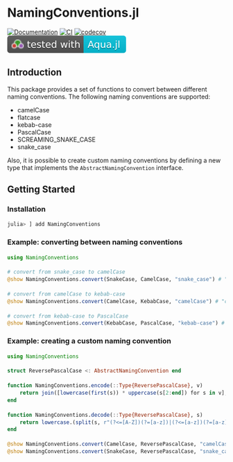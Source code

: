 # NamingConventions.jl

[![Documentation](https://img.shields.io/badge/docs-stable-blue.svg)](https://raphasampaio.github.io/NamingConventions.jl/stable)
[![CI](https://github.com/raphasampaio/NamingConventions.jl/actions/workflows/CI.yml/badge.svg)](https://github.com/raphasampaio/NamingConventions.jl/actions/workflows/CI.yml)
[![codecov](https://codecov.io/gh/raphasampaio/NamingConventions.jl/graph/badge.svg?token=7tA9ajgsLf)](https://codecov.io/gh/raphasampaio/NamingConventions.jl)
[![Aqua](https://raw.githubusercontent.com/JuliaTesting/Aqua.jl/master/badge.svg)](https://github.com/JuliaTesting/Aqua.jl)

## Introduction

This package provides a set of functions to convert between different naming conventions. The following naming conventions are supported:

- camelCase
- flatcase
- kebab-case
- PascalCase
- SCREAMING_SNAKE_CASE
- snake_case

Also, it is possible to create custom naming conventions by defining a new type that implements the `AbstractNamingConvention` interface.

## Getting Started

### Installation

```julia
julia> ] add NamingConventions
```

### Example: converting between naming conventions

```julia
using NamingConventions

# convert from snake_case to camelCase
@show NamingConventions.convert(SnakeCase, CamelCase, "snake_case") # "snakeCase"

# convert from camelCase to kebab-case
@show NamingConventions.convert(CamelCase, KebabCase, "camelCase") # "camel-case"

# convert from kebab-case to PascalCase
@show NamingConventions.convert(KebabCase, PascalCase, "kebab-case") # "KebabCase"
```

### Example: creating a custom naming convention

```julia
using NamingConventions

struct ReversePascalCase <: AbstractNamingConvention end

function NamingConventions.encode(::Type{ReversePascalCase}, v)
    return join([lowercase(first(s)) * uppercase(s[2:end]) for s in v], "")
end

function NamingConventions.decode(::Type{ReversePascalCase}, s)
    return lowercase.(split(s, r"(?<=[A-Z])(?=[a-z])|(?<=[a-z])(?=[a-z][A-Z])"))
end

@show NamingConventions.convert(CamelCase, ReversePascalCase, "camelCase") # "cAMELcASE"
@show NamingConventions.convert(SnakeCase, ReversePascalCase, "snake_case") # "sNAKEcASE"
```